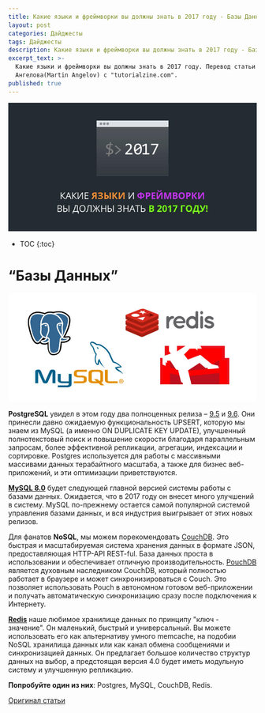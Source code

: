 ```yaml
---
title: Какие языки и фреймворки вы должны знать в 2017 году - Базы Данных
layout: post
categories: Дайджесты
tags: Дайджесты
description: Какие языки и фреймворки вы должны знать в 2017 году - Базы Данных.
excerpt_text: >-
  Какие языки и фреймворки вы должны знать в 2017 году. Перевод статьи Мартина
  Ангелова(Martin Angelov) с "tutorialzine.com".
published: true
---
```


![Какие языки и фреймворки вы должны знать в 2017 году](/images/post/digest/the-languages-and-frameworks-you-should-learn-in-2017.png)

* TOC
{:toc}

# “Базы Данных”

![Какие языки и фреймворки вы должны знать в 2017 году](/images/post/digest/the-languages-and-frameworks-you-should-learn-in-2017-databases.jpg)

**PostgreSQL** увидел в этом году два полноценных релиза – [9.5](https://wiki.postgresql.org/wiki/What%27s_new_in_PostgreSQL_9.5) и [9.6](https://www.postgresql.org/about/news/1703/). Они принесли давно ожидаемую функциональность UPSERT, которую мы знаем из MySQL (а именно ON DUPLICATE KEY UPDATE), улучшенный полнотекстовый поиск и повышение скорости благодаря параллельным запросам, более эффективной репликации, агрегации, индексации и сортировке. Postgres используется для работы с массивными массивами данных терабайтного масштаба, а также для бизнес веб-приложений, и эти оптимизации приветствуются.

[**MySQL 8.0**](http://mysqlserverteam.com/the-mysql-8-0-0-milestone-release-is-available/) будет следующей главной версией системы работы с базами данных. Ожидается, что в 2017 году он внесет много улучшений в систему. MySQL по-прежнему остается самой популярной системой управления базами данных, и вся индустрия выигрывает от этих новых релизов.

Для фанатов **NoSQL**, мы можем порекомендовать [CouchDB](http://couchdb.apache.org/). Это быстрая и масштабируемая система хранения данных в формате JSON, предоставляющая HTTP-API REST-ful. База данных проста в использовании и обеспечивает отличную производительность. [PouchDB](https://pouchdb.com/) является духовным наследником CouchDB, который полностью работает в браузере и может синхронизироваться с Couch. Это позволяет использовать Pouch в автономном готовом веб-приложении и получать автоматическую синхронизацию сразу после подключения к Интернету.

[**Redis**](https://redis.io/) наше любимое хранилище данных по принципу "ключ - значение". Он маленький, быстрый и универсальный. Вы можете использовать его как альтернативу умного memcache, на подобии NoSQL хранилища данных или как канал обмена сообщениями и синхронизацией данных. Он предлагает большое количество структур данных на выбор, а предстоящая версия 4.0 будет иметь модульную систему и улучшенную репликацию.

**Попробуйте один из них**: Postgres, MySQL, CouchDB, Redis.


[Оригинал статьи](http://tutorialzine.com/2016/12/the-languages-frameworks-tools-you-should-learn-in-2017/)
